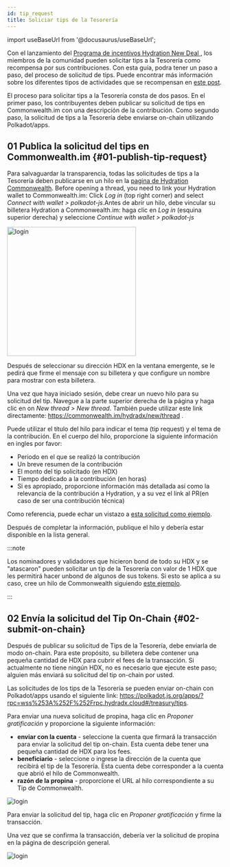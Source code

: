 ```yaml
---
id: tip_request
title: Soliciar tips de la Tesorería
---
```


import useBaseUrl from '@docusaurus/useBaseUrl';

Con el lanzamiento del [Programa de incentivos Hydration New Deal ](#link-to-new-deal), los miembros de la comunidad pueden solicitar tips a la Tesorería  como recompensa por sus contribuciones. Con esta guía, podra tener un paso a paso, del proceso de solicitud de tips. Puede encontrar más información sobre los diferentes tipos de actividades que se recompensan en [este post](/spending_fw).

El proceso para solicitar tips a la Tesorería consta de dos pasos. En el primer paso, los contribuyentes deben publicar su solicitud de tips en Commonwealth.im con una descripción de la contribución. Como segundo paso, la solicitud de tips a la Tesorería debe enviarse on-chain utilizando Polkadot/apps.

## 01 Publica la solicitud del tips en Commonwealth.im {#01-publish-tip-request}

Para salvaguardar la transparencia, todas las solicitudes de tips a la Tesorería deben publicarse en un hilo en la [pagina de Hydration Commonwealth](https://commonwealth.im/hydradx). Before opening a thread, you need to link your Hydration wallet to Commonwealth.im: Click *Log in* (top right corner) and select *Connect with wallet > polkadot-js*.Antes de abrir un hilo, debe vincular su billetera Hydration a Commonwealth.im: haga clic en *Log in* (esquina superior derecha) y seleccione *Continue with wallet > polkadot-js*

<div style={{textAlign: 'center'}}>
  <img alt="login" src={useBaseUrl('/tip-request/login.jpg')} width="300px" />
</div>

Después de seleccionar su dirección HDX en la ventana emergente, se le pedirá que firme el mensaje con su billetera y que configure un nombre para mostrar con esta billetera.

Una vez que haya iniciado sesión, debe crear un nuevo hilo para su solicitud del tip. Navegue a la parte superior derecha de la página y haga clic en on *New thread > New thread*. También puede utilizar este link directamente: https://commonwealth.im/hydradx/new/thread . 

Puede utilizar el título del hilo para indicar el tema (tip request) y el tema de la contribución. En el cuerpo del hilo, proporcione la siguiente información en ingles por favor:

* Periodo en el que se realizó la contribución
* Un breve resumen de la contribución
* El monto del tip solicitado (en HDX)
* Tiempo dedicado a la contribución (en horas)
* Si es apropiado, proporcione información más detallada así como la relevancia de la contribución a Hydration, y a su vez el link al PR(en caso de ser una contribución técnica)

Como referencia, puede echar un vistazo a [esta solicitud como ejemplo](https://commonwealth.im/hydradx/proposal/discussion/1165-tip-request-add-documentation-for-staking).

Después de completar la información, publique el hilo y debería estar disponible en la lista general.

:::note

Los nominadores y validadores que hicieron bond de todo su HDX y se "atascaron" pueden solicitar un tip de la Tesorería con valor de 1 HDX que les permitirá hacer unbond de algunos de sus tokens. Si esto se aplica a su caso, cree un hilo de Commonwealth siguiendo [este ejemplo](https://commonwealth.im/hydradx/proposal/discussion/1166-tip-request-overbonded-staker).

:::

## 02 Envía la solicitud del Tip On-Chain {#02-submit-on-chain}

Después de publicar su solicitud de Tips de la Tesorería, debe enviarla de modo on-chain. Para este propósito, su billetera debe contener una pequeña cantidad de HDX para cubrir el fees de la transacción. Si actualmente no tiene ningún HDX, no es necesario que ejecute este paso; alguien más enviará su solicitud del tip on-chain por usted.

Las solicitudes de los tips de la Tesorería se pueden enviar on-chain con Polkadot/apps usando el siguiente link: https://polkadot.js.org/apps/?rpc=wss%253A%252F%252Frpc.hydradx.cloud#/treasury/tips.

Para enviar una nueva solicitud de propina, haga clic en *Proponer gratificación* y proporcione la siguiente información:

* **enviar con la cuenta** - seleccione la cuenta que firmará la transacción para enviar la solicitud del tip on-chain. Esta cuenta debe tener una pequeña cantidad de HDX para los fees.
* **beneficiario** - seleccione o ingrese la dirección de la cuenta que recibirá el tip de la Tesorería. Esta cuenta debe corresponder a la cuenta que abrió el hilo de Commonwealth.
* **razón de la propina** - proporcione el URL al hilo  correspondiente a su Tip de Commonwealth.

<div style={{textAlign: 'center'}}>
  <img alt="login" src={useBaseUrl('/tip-request/submit-on-chain.jpg')} />
</div>

Para enviar la solicitud del tip, haga clic en *Proponer gratificación* y firme la transacción.

Una vez que se confirma la transacción, debería ver la solicitud de propina en la página de descripción general.

<div style={{textAlign: 'center'}}>
  <img alt="login" src={useBaseUrl('/tip-request/tip-requests.jpg')} />
</div>
